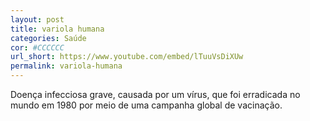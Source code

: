```yaml
---
layout: post
title: variola humana
categories: Saúde
cor: #CCCCCC
url_short: https://www.youtube.com/embed/lTuuVsDiXUw
permalink: variola-humana
---
```

Doença infecciosa grave, causada por um vírus, que foi erradicada no mundo em 1980 por meio de uma campanha global de vacinação.
